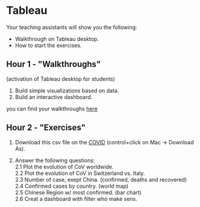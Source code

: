 # Tableau

Your teaching assistants will show you the following:
- Walkthrough on Tableau desktop.
- How to start the exercises.

## Hour 1 - "Walkthroughs"
(activation of Tableau desktop for students)
1. Build simple visualizations based on data. 
2. Build an interactive dashboard.

you can find your walkthroughs [here](https://github.com/michalis0/Business-Intelligence-and-Analytics/blob/master/week4%20-%20Tableau/Walkthrough%20Tableau%20desktop.pdf)
## Hour 2 - "Exercises"

1. Download this csv file on the [COVID](https://raw.githubusercontent.com/michalis0/Business-Intelligence-and-Analytics/master/data/covid_19_data.csv) (control+click on Mac -> Download As).

2. Answer the following questions:<br>
  2.1 Plot the evolution of CoV worldwide.<br>
  2.2 Plot the evolution of CoV in Switzerland vs. Italy.<br>
  2.3 Number of case, exept China. (confirmed, deaths and recovered)<br>
  2.4 Confirmed cases by country. (world map)<br>
  2.5 Chinese Region w/ most confirmed. (bar chart)<br>
  2.6 Creat a dashboard with filter who make sens.<br>

